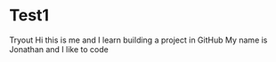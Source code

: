 # Test1
Tryout
Hi this is me and I learn building a project in GitHub
My name is Jonathan and I like to code
